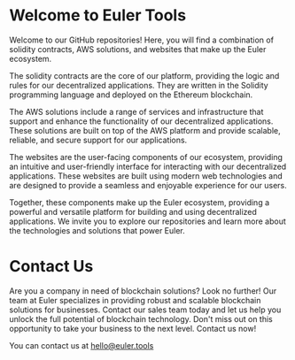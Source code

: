 # Welcome to Euler Tools
Welcome to our GitHub repositories! Here, you will find a combination of solidity contracts, AWS solutions, and websites that make up the Euler ecosystem.

The solidity contracts are the core of our platform, providing the logic and rules for our decentralized applications. They are written in the Solidity programming language and deployed on the Ethereum blockchain.

The AWS solutions include a range of services and infrastructure that support and enhance the functionality of our decentralized applications. These solutions are built on top of the AWS platform and provide scalable, reliable, and secure support for our applications.

The websites are the user-facing components of our ecosystem, providing an intuitive and user-friendly interface for interacting with our decentralized applications. These websites are built using modern web technologies and are designed to provide a seamless and enjoyable experience for our users.

Together, these components make up the Euler ecosystem, providing a powerful and versatile platform for building and using decentralized applications. We invite you to explore our repositories and learn more about the technologies and solutions that power Euler.

# Contact Us
Are you a company in need of blockchain solutions? Look no further! Our team at Euler specializes in providing robust and scalable blockchain solutions for businesses. Contact our sales team today and let us help you unlock the full potential of blockchain technology. Don't miss out on this opportunity to take your business to the next level. Contact us now!

You can contact us at hello@euler.tools
